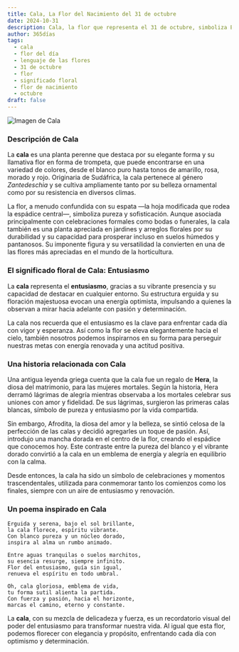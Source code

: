 ```yaml
---
title: Cala, La Flor del Nacimiento del 31 de octubre
date: 2024-10-31
description: Cala, la flor que representa el 31 de octubre, simboliza Entusiasmo. Descubre su fascinante historia, significado en el lenguaje de las flores y una poesía que celebra su belleza.
author: 365días
tags:
  - cala
  - flor del día
  - lenguaje de las flores
  - 31 de octubre
  - flor
  - significado floral
  - flor de nacimiento
  - octubre
draft: false
---
```



![Imagen de Cala](https://cdn.pixabay.com/photo/2020/11/18/07/47/calla-lily-5754565_640.jpg#center)


### Descripción de Cala

La **cala** es una planta perenne que destaca por su elegante forma y su llamativa flor en forma de trompeta, que puede encontrarse en una variedad de colores, desde el blanco puro hasta tonos de amarillo, rosa, morado y rojo. Originaria de Sudáfrica, la cala pertenece al género _Zantedeschia_ y se cultiva ampliamente tanto por su belleza ornamental como por su resistencia en diversos climas.

La flor, a menudo confundida con su espata —la hoja modificada que rodea la espádice central—, simboliza pureza y sofisticación. Aunque asociada principalmente con celebraciones formales como bodas o funerales, la cala también es una planta apreciada en jardines y arreglos florales por su durabilidad y su capacidad para prosperar incluso en suelos húmedos y pantanosos. Su imponente figura y su versatilidad la convierten en una de las flores más apreciadas en el mundo de la horticultura.

### El significado floral de Cala: Entusiasmo

La **cala** representa el **entusiasmo**, gracias a su vibrante presencia y su capacidad de destacar en cualquier entorno. Su estructura erguida y su floración majestuosa evocan una energía optimista, impulsando a quienes la observan a mirar hacia adelante con pasión y determinación.

La cala nos recuerda que el entusiasmo es la clave para enfrentar cada día con vigor y esperanza. Así como la flor se eleva elegantemente hacia el cielo, también nosotros podemos inspirarnos en su forma para perseguir nuestras metas con energía renovada y una actitud positiva.

### Una historia relacionada con Cala

Una antigua leyenda griega cuenta que la cala fue un regalo de **Hera**, la diosa del matrimonio, para las mujeres mortales. Según la historia, Hera derramó lágrimas de alegría mientras observaba a los mortales celebrar sus uniones con amor y fidelidad. De sus lágrimas, surgieron las primeras calas blancas, símbolo de pureza y entusiasmo por la vida compartida.

Sin embargo, Afrodita, la diosa del amor y la belleza, se sintió celosa de la perfección de las calas y decidió agregarles un toque de pasión. Así, introdujo una mancha dorada en el centro de la flor, creando el espádice que conocemos hoy. Este contraste entre la pureza del blanco y el vibrante dorado convirtió a la cala en un emblema de energía y alegría en equilibrio con la calma.

Desde entonces, la cala ha sido un símbolo de celebraciones y momentos trascendentales, utilizada para conmemorar tanto los comienzos como los finales, siempre con un aire de entusiasmo y renovación.

### Un poema inspirado en Cala

```
Erguida y serena, bajo el sol brillante,  
la cala florece, espíritu vibrante.  
Con blanco pureza y un núcleo dorado,  
inspira al alma un rumbo animado.

Entre aguas tranquilas o suelos marchitos,  
su esencia resurge, siempre infinito.  
Flor del entusiasmo, guía sin igual,  
renueva el espíritu en todo umbral.

Oh, cala gloriosa, emblema de vida,  
tu forma sutil alienta la partida.  
Con fuerza y pasión, hacia el horizonte,  
marcas el camino, eterno y constante.
```

La **cala**, con su mezcla de delicadeza y fuerza, es un recordatorio visual del poder del entusiasmo para transformar nuestra vida. Al igual que esta flor, podemos florecer con elegancia y propósito, enfrentando cada día con optimismo y determinación.



